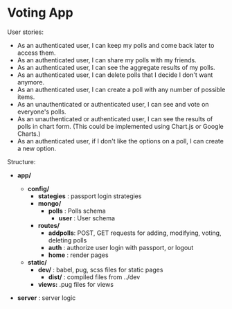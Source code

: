 # Voting App

User stories:

* As an authenticated user, I can keep my polls and come back later to access them.
* As an authenticated user, I can share my polls with my friends.
* As an authenticated user, I can see the aggregate results of my polls.
* As an authenticated user, I can delete polls that I decide I don't want anymore.
* As an authenticated user, I can create a poll with any number of possible items.
* As an unauthenticated or authenticated user, I can see and vote on everyone's polls.
* As an unauthenticated or authenticated user, I can see the results of polls in chart form. (This could be implemented using Chart.js or Google Charts.)
* As an authenticated user, if I don't like the options on a poll, I can create a new option.

Structure:


* **app/**
  * **config/**
      * **stategies** : passport login strategies
    * **mongo/**
      * **polls** : Polls schema
        * **user**  : User schema
    * **routes/**
      * **addpolls**: POST, GET requests for adding, modifying, voting, deleting polls
      * **auth**    : authorize user login with passport, or logout
      * **home**    : render pages 
  * **static/**
      * **dev/**  : babel, pug, scss files for static pages
        * **dist/** : compiled files from ../dev
    * **views:** .pug files for views
        
* **server** : server logic

